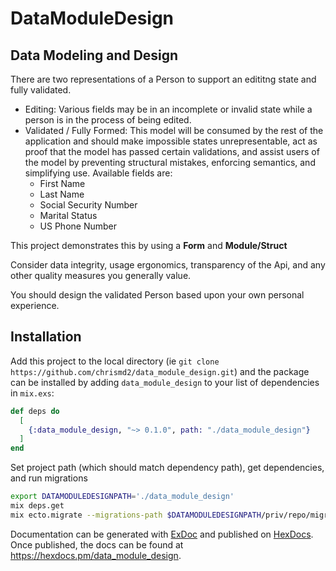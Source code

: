 # DataModuleDesign

## Data Modeling and Design
There are two representations of a Person to support an edititng state and fully validated.
- Editing: Various fields may be in an incomplete or invalid state while a person is in the process of being edited.
- Validated / Fully Formed: This model will be consumed by the rest of the application and should make impossible states unrepresentable, act as proof that the model has passed certain validations, and assist users of the model by preventing structural mistakes, enforcing semantics, and simplifying use.  Available fields are:
  - First Name
  - Last Name
  - Social Security Number
  - Marital Status
  - US Phone Number

This project demonstrates this by using a **Form** and **Module/Struct**

Consider data integrity, usage ergonomics, transparency of the Api, and any other quality measures you generally value.

You should design the validated Person based upon your own personal experience.

## Installation

Add this project to the local directory (ie `git clone https://github.com/chrismd2/data_module_design.git`) and the package can be installed
by adding `data_module_design` to your list of dependencies in `mix.exs`:

```elixir
def deps do
  [
    {:data_module_design, "~> 0.1.0", path: "./data_module_design"}
  ]
end
```

Set project path (which should match dependency path), get dependencies, and run migrations

```bash
export DATAMODULEDESIGNPATH='./data_module_design'
mix deps.get
mix ecto.migrate --migrations-path $DATAMODULEDESIGNPATH/priv/repo/migrations
```

Documentation can be generated with [ExDoc](https://github.com/elixir-lang/ex_doc)
and published on [HexDocs](https://hexdocs.pm). Once published, the docs can
be found at <https://hexdocs.pm/data_module_design>.

